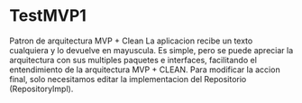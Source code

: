 # TestMVP1
Patron de arquitectura MVP + Clean
La aplicacion recibe un texto cualquiera y lo devuelve en mayuscula.
Es simple, pero se puede apreciar la arquitectura con sus multiples paquetes e interfaces, facilitando el entendimiento
de la arquitectura MVP + CLEAN. 
Para modificar la accion final, solo necesitamos editar la implementacion del Repositorio (RepositoryImpl).
